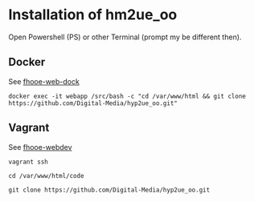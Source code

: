 # Installation of hm2ue_oo

Open Powershell (PS) or other Terminal (prompt my be different then).

## Docker

See [fhooe-web-dock](https://github.com/Digital-Media/fhooe-web-dock)

```shell
docker exec -it webapp /src/bash -c "cd /var/www/html && git clone https://github.com/Digital-Media/hyp2ue_oo.git"
```

## Vagrant

See [fhooe-webdev](https://github.com/Digital-Media/fhooe-webdev)

```shell
vagrant ssh
```
```shell
cd /var/www/html/code
```
```
git clone https://github.com/Digital-Media/hyp2ue_oo.git
```

